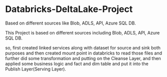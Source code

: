 # Databricks-DeltaLake-Project
Based on different sources like Blob, ADLS, API, Azure SQL DB.


This Project is based on different sources including Blob, ADLS, API, Azure SQL DB.

so, first created linked services along with dataset for source and sink both purposes and then created mount point in databricks to read those files and further did some transformation and putting on the Cleanse Layer, and then applied some business logic and fact and dim table and put it into the Publish Layer(Serving Layer).
